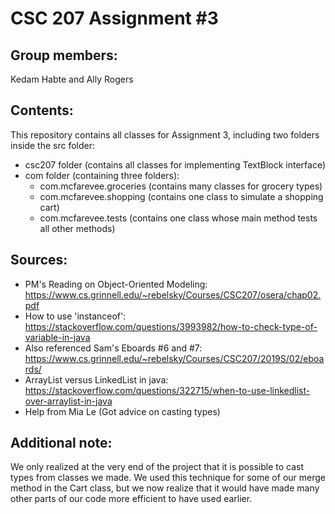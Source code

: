 # CSC 207 Assignment #3

## Group members:
Kedam Habte and Ally Rogers

## Contents:
This repository contains all classes for Assignment 3, including two folders inside the src folder:
* csc207 folder (contains all classes for implementing TextBlock interface)
* com folder (containing three folders):
  * com.mcfarevee.groceries (contains many classes for grocery types)
  * com.mcfarevee.shopping (contains one class to simulate a shopping cart)
  * com.mcfarevee.tests (contains one class whose main method tests all other methods)

## Sources:
* PM's Reading on Object-Oriented Modeling:
  https://www.cs.grinnell.edu/~rebelsky/Courses/CSC207/osera/chap02.pdf
* How to use 'instanceof':
  https://stackoverflow.com/questions/3993982/how-to-check-type-of-variable-in-java
* Also referenced Sam's Eboards #6 and #7:
  https://www.cs.grinnell.edu/~rebelsky/Courses/CSC207/2019S/02/eboards/
* ArrayList versus LinkedList in java:
  https://stackoverflow.com/questions/322715/when-to-use-linkedlist-over-arraylist-in-java
* Help from Mia Le (Got advice on casting types)

## Additional note:
We only realized at the very end of the project that it is possible to cast
types from classes we made. We used this technique for some of our merge
method in the Cart class, but we now realize that it would have made many
other parts of our code more efficient to have used earlier.
